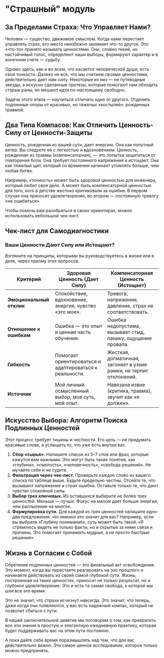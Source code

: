 # "Страшный" модуль

## За Пределами Страха: Что Управляет Нами?

Человек — существо, движимое смыслом. Когда нами перестает управлять страх, его место неизбежно занимает что-то другое. Это «что-то» принято называть ценностями. Они, словно тихий, но настойчивый голос, определяют наши выборы, формируют характер и в конечном счете — судьбу.

Однако здесь, как и во всем, что касается человеческой души, есть свои тонкости. Далеко не все, что мы считаем своими ценностями, действительно дает нам силу. Некоторые из них — не путеводные звезды, а искусно сделанные протезы, которые помогают нам обходить старые раны, но мешают идти по-настоящему свободно.

Задача этого этапа — научиться отличать одно от другого. Отделить подлинные опоры от красивых, но тяжелых «костылей», рожденных травмой.

## Два Типа Компасов: Как Отличить Ценность-Силу от Ценности-Защиты

Ценность, рожденная из вашей сути, дает энергию. Она как попутный ветер. Вы следуете ей с легкостью и вдохновением. Ценность, рожденная из травмы (компенсаторная), — это попытка защититься от повторения боли. Она требует постоянного напряжения и истощает. Она как тяжелый щит, который со временем начинает утомлять больше, чем любая битва.

Например, «точность» может быть здоровой ценностью для инженера, который любит свое дело. А может быть компенсаторной ценностью для того, кого в детстве жестоко критиковали за ошибки. В первом случае она приносит удовлетворение, во втором — постоянную тревогу «не ошибиться».

Чтобы помочь вам разобраться в своих ориентирах, можно использовать небольшой чек-лист.

## Чек-лист для Самодиагностики

### Ваши Ценности Дают Силу или Истощают?

Взгляните на принципы, которыми вы руководствуетесь в жизни или в деле, через призму этих вопросов.

| Критерий                 | Здоровая Ценность (Дает Силу)                           | Компенсаторная Ценность (Истощает)                                  |
| ------------------------ | ------------------------------------------------------- | ------------------------------------------------------------------- |
| **Эмоциональный отклик** | Спокойствие, вдохновение, энергия, чувство «это мое».   | Тревога, напряжение, давление, страх не соответствовать.            |
| **Отношение к ошибкам**  | Ошибка — это опыт и ценная часть обучения.              | Ошибка недопустима, вызывает стыд, панику, ощущение провала.        |
| **Гибкость**             | Помогает ориентироваться и адаптироваться к реальности. | Жесткая, догматичная, загоняет в узкие рамки, не терпит отклонений. |
| **Источник**             | Мой личный осмысленный выбор, моя суть, мой опыт.       | Навязана извне (критика, травма), звучит как «я должен».            |

## Искусство Выбора: Алгоритм Поиска Подлинных Ценностей

Этот процесс требует тишины и честности. Его цель — не придумать красивые слова, а услышать то, что уже есть внутри вас.

1. **Сбор «сырья».** Напишите список из 5–7 слов или фраз, которые кажутся вам важными. Это могут быть такие понятия, как «глубина», «смелость», «человечность», «свобода решений». Не мучайте себя и не судите.
2. **Фильтрация через чек-лист.** Проверьте каждое слово из вашего списка по таблице выше. Будьте предельно честны. Отсейте те, что вызывают напряжение и страх ошибки. Оставьте только те, что дают чувство спокойной силы.
3. **Выбор трех ключевых.** Из оставшихся выберите не более трех ценностей. Меньше — лучше. Фокус на малом дает больше энергии, чем распыление на многое.
4. **Формулировка сути.** Для каждой из трех ценностей напишите одно-два предложения: что именно это значит для вас? Например, если вы выбрали «Глубину понимания», суть может быть такой: «Я стремлюсь видеть не только факты, но и скрытые за ними связи и причины. Это помогает принимать мудрые, а не просто быстрые решения».

## Жизнь в Согласии с Собой

Обретение подлинных ценностей — это финальный акт освобождения. Это момент, когда вы перестаете реагировать на эхо прошлого и начинаете действовать из своей самой глубокой сути. Жизнь, построенная на таких ценностях, приносит не только результат, но и глубокое удовлетворение. Это и есть та самая свобода, к которой мы шли все это время.

Это не значит, что страхи исчезнут навсегда. Это значит, что теперь, даже когда они появляются, у вас есть надежный компас, который не позволит сбиться с пути.

В нашей заключительной заметке мы поговорим о том, как превратить все эти знания в простую и элегантную ежедневную практику, которая будет поддерживать вас на этом пути постоянно.

А пока дайте себе время поразмышлять над тем, что для вас действительно важно. Это самое ценное исследование, которое только можно предпринять.
